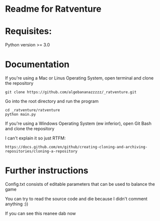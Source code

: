# Readme for Ratventure

# Requisites:
Python version >= 3.0

# Documentation
If you're using a Mac or Linus Operating System, open terminal and clone the repository

```
git clone https://github.com/algebananazzzzz/_ratventure.git
```

Go into the root directory and run the program

```
cd _ratventure/ratventure
python main.py
```

If you're using a Windows Operating System (ew inferior), open Git Bash and clone the repository

I can't explain it so just RTFM:
```
https://docs.github.com/en/github/creating-cloning-and-archiving-repositories/cloning-a-repository
```

# Further instructions
Config.txt consists of editable parameters that can be used to balance the game

You can try to read the source code and die because I didn't comment anything :))


If you can see this reanee dab now
